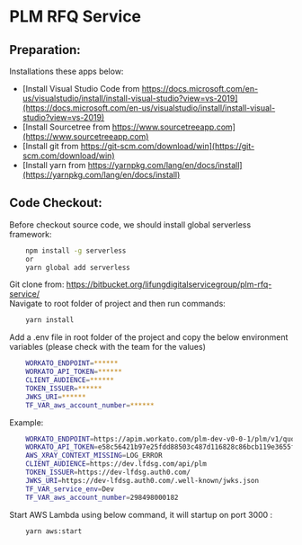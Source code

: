 
# PLM RFQ Service

## Preparation: 

Installations these apps below: <br>

- [Install Visual Studio Code from https://docs.microsoft.com/en-us/visualstudio/install/install-visual-studio?view=vs-2019](https://docs.microsoft.com/en-us/visualstudio/install/install-visual-studio?view=vs-2019)
- [Install Sourcetree from https://www.sourcetreeapp.com](https://www.sourcetreeapp.com)
- [Install git from https://git-scm.com/download/win](https://git-scm.com/download/win)
- [Install yarn from https://yarnpkg.com/lang/en/docs/install](https://yarnpkg.com/lang/en/docs/install)

## Code Checkout: 
Before checkout source code, we should install global serverless framework:
```sh
    npm install -g serverless
    or
    yarn global add serverless
```
Git clone from: https://bitbucket.org/lifungdigitalservicegroup/plm-rfq-service/ <br>
Navigate to root folder of project and then run commands: <br>
```sh
    yarn install
```
Add a .env file in root folder of the project and copy the below environment variables (please check with the team for the values)<br>
```sh
    WORKATO_ENDPOINT=******
    WORKATO_API_TOKEN=******
    CLIENT_AUDIENCE=******
    TOKEN_ISSUER=******
    JWKS_URI=******
    TF_VAR_aws_account_number=******
```
Example: 
```sh
    WORKATO_ENDPOINT=https://apim.workato.com/plm-dev-v0-0-1/plm/v1/quotedetailtest
    WORKATO_API_TOKEN=e58c56421b97e25fdd88503c487d116828c86bcb119e3655f67cc689d4445134
    AWS_XRAY_CONTEXT_MISSING=LOG_ERROR
    CLIENT_AUDIENCE=https://dev.lfdsg.com/api/plm
    TOKEN_ISSUER=https://dev-lfdsg.auth0.com/
    JWKS_URI=https://dev-lfdsg.auth0.com/.well-known/jwks.json
    TF_VAR_service_env=Dev
    TF_VAR_aws_account_number=298498000182
```
Start AWS Lambda using below command, it will startup on port 3000 :
```sh
    yarn aws:start
```
